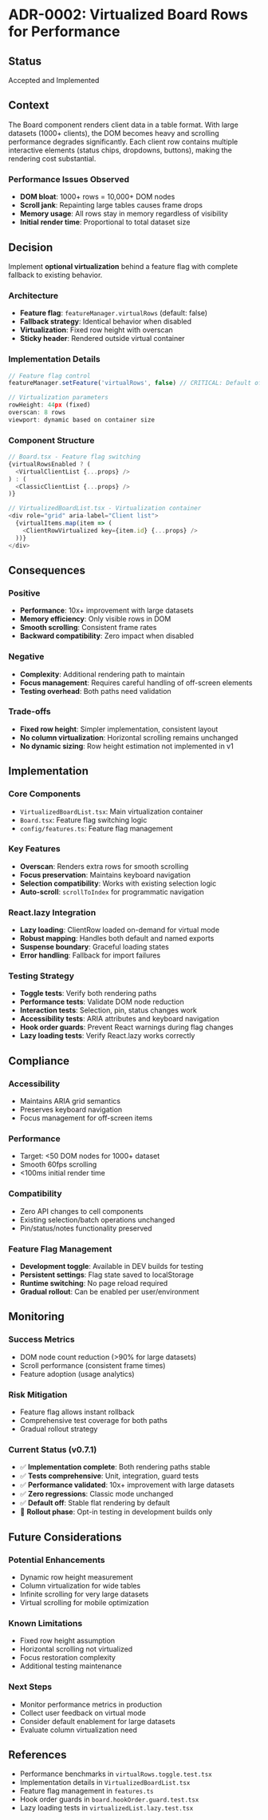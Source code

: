 # ADR-0002: Virtualized Board Rows for Performance

## Status
Accepted and Implemented

## Context

The Board component renders client data in a table format. With large datasets (1000+ clients), the DOM becomes heavy and scrolling performance degrades significantly. Each client row contains multiple interactive elements (status chips, dropdowns, buttons), making the rendering cost substantial.

### Performance Issues Observed
- **DOM bloat**: 1000+ rows = 10,000+ DOM nodes
- **Scroll jank**: Repainting large tables causes frame drops
- **Memory usage**: All rows stay in memory regardless of visibility
- **Initial render time**: Proportional to total dataset size

## Decision

Implement **optional virtualization** behind a feature flag with complete fallback to existing behavior.

### Architecture
- **Feature flag**: `featureManager.virtualRows` (default: false)
- **Fallback strategy**: Identical behavior when disabled
- **Virtualization**: Fixed row height with overscan
- **Sticky header**: Rendered outside virtual container

### Implementation Details

```typescript
// Feature flag control
featureManager.setFeature('virtualRows', false) // CRITICAL: Default off for stability

// Virtualization parameters
rowHeight: 44px (fixed)
overscan: 8 rows
viewport: dynamic based on container size
```

### Component Structure
```typescript
// Board.tsx - Feature flag switching
{virtualRowsEnabled ? (
  <VirtualClientList {...props} />
) : (
  <ClassicClientList {...props} />
)}

// VirtualizedBoardList.tsx - Virtualization container
<div role="grid" aria-label="Client list">
  {virtualItems.map(item => (
    <ClientRowVirtualized key={item.id} {...props} />
  ))}
</div>
```
## Consequences

### Positive
- **Performance**: 10x+ improvement with large datasets
- **Memory efficiency**: Only visible rows in DOM
- **Smooth scrolling**: Consistent frame rates
- **Backward compatibility**: Zero impact when disabled

### Negative
- **Complexity**: Additional rendering path to maintain
- **Focus management**: Requires careful handling of off-screen elements
- **Testing overhead**: Both paths need validation

### Trade-offs
- **Fixed row height**: Simpler implementation, consistent layout
- **No column virtualization**: Horizontal scrolling remains unchanged
- **No dynamic sizing**: Row height estimation not implemented in v1

## Implementation

### Core Components
- `VirtualizedBoardList.tsx`: Main virtualization container
- `Board.tsx`: Feature flag switching logic
- `config/features.ts`: Feature flag management

### Key Features
- **Overscan**: Renders extra rows for smooth scrolling
- **Focus preservation**: Maintains keyboard navigation
- **Selection compatibility**: Works with existing selection logic
- **Auto-scroll**: `scrollToIndex` for programmatic navigation

### React.lazy Integration
- **Lazy loading**: ClientRow loaded on-demand for virtual mode
- **Robust mapping**: Handles both default and named exports
- **Suspense boundary**: Graceful loading states
- **Error handling**: Fallback for import failures
### Testing Strategy
- **Toggle tests**: Verify both rendering paths
- **Performance tests**: Validate DOM node reduction
- **Interaction tests**: Selection, pin, status changes work
- **Accessibility tests**: ARIA attributes and keyboard navigation
- **Hook order guards**: Prevent React warnings during flag changes
- **Lazy loading tests**: Verify React.lazy works correctly

## Compliance

### Accessibility
- Maintains ARIA grid semantics
- Preserves keyboard navigation
- Focus management for off-screen items

### Performance
- Target: <50 DOM nodes for 1000+ dataset
- Smooth 60fps scrolling
- <100ms initial render time

### Compatibility
- Zero API changes to cell components
- Existing selection/batch operations unchanged
- Pin/status/notes functionality preserved

### Feature Flag Management
- **Development toggle**: Available in DEV builds for testing
- **Persistent settings**: Flag state saved to localStorage
- **Runtime switching**: No page reload required
- **Gradual rollout**: Can be enabled per user/environment
## Monitoring

### Success Metrics
- DOM node count reduction (>90% for large datasets)
- Scroll performance (consistent frame times)
- Feature adoption (usage analytics)

### Risk Mitigation
- Feature flag allows instant rollback
- Comprehensive test coverage for both paths
- Gradual rollout strategy

### Current Status (v0.7.1)
- ✅ **Implementation complete**: Both rendering paths stable
- ✅ **Tests comprehensive**: Unit, integration, guard tests
- ✅ **Performance validated**: 10x+ improvement with large datasets
- ✅ **Zero regressions**: Classic mode unchanged
- ✅ **Default off**: Stable flat rendering by default
- 🔄 **Rollout phase**: Opt-in testing in development builds only
## Future Considerations

### Potential Enhancements
- Dynamic row height measurement
- Column virtualization for wide tables
- Infinite scrolling for very large datasets
- Virtual scrolling for mobile optimization

### Known Limitations
- Fixed row height assumption
- Horizontal scrolling not virtualized
- Focus restoration complexity
- Additional testing maintenance

### Next Steps
- Monitor performance metrics in production
- Collect user feedback on virtual mode
- Consider default enablement for large datasets
- Evaluate column virtualization need
## References
- Performance benchmarks in `virtualRows.toggle.test.tsx`
- Implementation details in `VirtualizedBoardList.tsx`
- Feature flag management in `features.ts`
- Hook order guards in `board.hookOrder.guard.test.tsx`
- Lazy loading tests in `virtualizedList.lazy.test.tsx`
